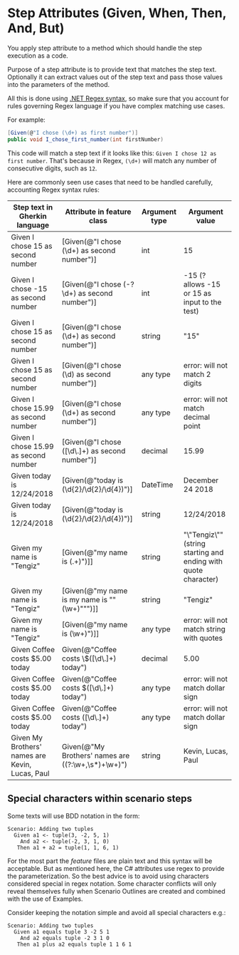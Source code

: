 # Step Attributes (Given, When, Then, And, But)

You apply step attribute to a method which should handle the step execution as a code.

Purpose of a step attribute is to provide text that matches the step text. Optionally it can extract values out of the step text and pass those values into the parameters of the method.

All this is done using [.NET Regex syntax](https://docs.microsoft.com/en-us/dotnet/standard/base-types/regular-expression-language-quick-reference), so make sure that you account for rules governing Regex language if you have complex matching use cases.

For example:
```C#
[Given(@"I chose (\d+) as first number")]
public void I_chose_first_number(int firstNumber)
```

This code will match a step text if it looks like this: `Given I chose 12 as first number`. That's because in Regex, `(\d+)` will match any number of consecutive digits, such as `12`.

Here are commonly seen use cases that need to be handled carefully, accounting Regex syntax rules:

| Step text in Gherkin language | Attribute in feature class | Argument type | Argument value |
| ----------------------------- | -------------------------- | ------------- | -------------- |
| Given I chose 15 as second number | [Given(@"I chose (\d+) as second number")] | int | 15 |
| Given I chose -15 as second number | [Given(@"I chose (-?\d+) as second number")] | int | -15 (? allows -15 or 15 as input to the test) |
| Given I chose 15 as second number | [Given(@"I chose (\d+) as second number")] | string | "15" |
| Given I chose 15 as second number | [Given(@"I chose (\d) as second number")] | any type | error: will not match 2 digits |
| Given I chose 15.99 as second number | [Given(@"I chose (\d+) as second number")] | any type | error: will not match decimal point |
| Given I chose 15.99 as second number | [Given(@"I chose ([\d\\.]+) as second number")] | decimal | 15.99 |
| Given today is 12/24/2018 | [Given(@"today is (\d{2}/\d{2}/\d{4})")] | DateTime | December 24 2018 |
| Given today is 12/24/2018 | [Given(@"today is (\d{2}/\d{2}/\d{4})")] | string | 12/24/2018 |
| Given my name is "Tengiz" | [Given(@"my name is (.+)")]] | string | "\\"Tengiz\\"" (string starting and ending with quote character) |
| Given my name is "Tengiz" | [Given(@"my name is my name is ""(\w+)""")]] | string | "Tengiz" |
| Given my name is "Tengiz" | [Given(@"my name is (\w+)")]] | any type | error: will not match string with quotes |
| Given Coffee costs $5.00 today | Given(@"Coffee costs \\$([\d\\.]+) today") | decimal | 5.00 |
| Given Coffee costs $5.00 today | Given(@"Coffee costs $([\d\\.]+) today") | any type | error: will not match dollar sign |
| Given Coffee costs $5.00 today | Given(@"Coffee costs ([\d\\.]+) today") | any type | error: will not match dollar sign |
| Given My Brothers' names are Kevin, Lucas, Paul | Given(@"My Brothers' names are ((?:\w+,\s*)+\w+)") | string | Kevin, Lucas, Paul|

## Special characters within scenario steps

Some texts will use BDD notation in the form:

```Gherkin
Scenario: Adding two tuples
  Given a1 <- tuple(3, -2, 5, 1)
    And a2 <- tuple(-2, 3, 1, 0)
   Then a1 + a2 = tuple(1, 1, 6, 1)
```

For the most part the *feature* files are plain text and this syntax will be acceptable. But as mentioned here, the C# attributes use regex to provide the parameterization. So the best advice is to avoid using characters considered special in regex notation. Some character conflicts will only reveal themselves fully when Scenario Outlines are created and combined with the use of Examples. 

Consider keeping the notation simple and avoid all special characters e.g.:

```Gherkin
Scenario: Adding two tuples
  Given a1 equals tuple 3 -2 5 1
    And a2 equals tuple -2 3 1 0
   Then a1 plus a2 equals tuple 1 1 6 1
```
